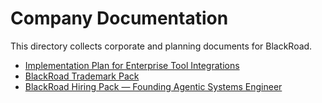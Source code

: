 # Company Documentation

This directory collects corporate and planning documents for BlackRoad.

- [Implementation Plan for Enterprise Tool Integrations](implementation-plan.md)
- [BlackRoad Trademark Pack](trademark-pack.md)
- [BlackRoad Hiring Pack — Founding Agentic Systems Engineer](hiring-pack.md)
